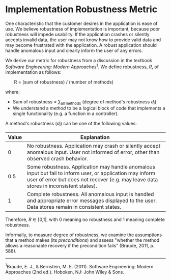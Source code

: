 # Implementation Robustness Metric

One characteristic that the customer desires in the application is ease of use. 
We believe robustness of implementation is important, because poor robustness 
will impede usability. If the application crashes or silently accepts invalid 
data, the user may not know how to provide valid data and may become frustrated 
with the application. A robust application should handle anomalous input and 
clearly inform the user of any errors.

We derive our metric for robustness from a discussion in the textbook *Software 
Engineering: Modern Approaches*<sup>1</sup>. We define robustness, *R*, of implementation as follows:

&nbsp;&nbsp;&nbsp;&nbsp;&nbsp;&nbsp; R = (sum of robustness) / (number of methods)

where:

 * Sum of robustness = &sum;<sub>all methods</sub> (degree of method's robustness *d<sub>i</subl>*)
 * We understand a *method* to be a logical block of code that implements a single functionality (e.g. a function in a controller).

A method's robustness (*d<sub>i</subl>*) can be one of the following values:

Value | Explanation
--- | ---
0 | No robustness. Application may crash or silently accept anomalous input. User not informed of error, other than observed crash behavior.
0.5 | Some robustness. Application may handle anomalous input but fail to inform user, or application may inform user of error but does not recover (e.g. may leave data stores in inconsistent states).
1 | Complete robustness. All anomalous input is handled and appropriate error messages displayed to the user. Data stores remain in consistent states.

Therefore, *R* &isin; [0,1], with 0 meaning no robustness and 1 meaning complete robustness.

Informally, to measure degree of robustness, we examine the assumptions that a 
method makes (its *preconditions*) and assess "whether the method allows a 
reasonable recovery if the precondition fails" (Braude, 2011, p. 588).

---
<sup>1</sup>Braude, E. J., & Bernstein, M. E. (2011). Software Engineering: Modern Approaches 
(2nd ed.). Hoboken, NJ: John Wiley & Sons.